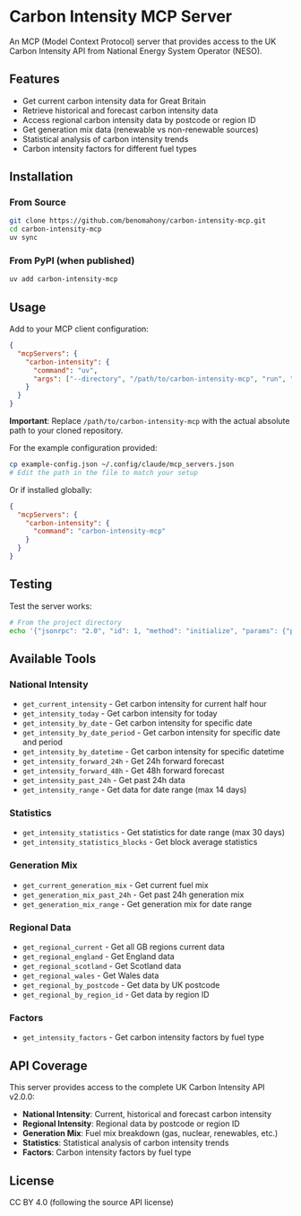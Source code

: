 # Carbon Intensity MCP Server

An MCP (Model Context Protocol) server that provides access to the UK Carbon Intensity API from National Energy System Operator (NESO).

## Features

- Get current carbon intensity data for Great Britain
- Retrieve historical and forecast carbon intensity data
- Access regional carbon intensity data by postcode or region ID
- Get generation mix data (renewable vs non-renewable sources)
- Statistical analysis of carbon intensity trends
- Carbon intensity factors for different fuel types

## Installation

### From Source

```bash
git clone https://github.com/benomahony/carbon-intensity-mcp.git
cd carbon-intensity-mcp
uv sync
```

### From PyPI (when published)

```bash
uv add carbon-intensity-mcp
```

## Usage

Add to your MCP client configuration:

```json
{
  "mcpServers": {
    "carbon-intensity": {
      "command": "uv",
      "args": ["--directory", "/path/to/carbon-intensity-mcp", "run", "carbon-intensity-mcp"]
    }
  }
}
```

**Important**: Replace `/path/to/carbon-intensity-mcp` with the actual absolute path to your cloned repository.

For the example configuration provided:
```bash
cp example-config.json ~/.config/claude/mcp_servers.json
# Edit the path in the file to match your setup
```

Or if installed globally:

```json
{
  "mcpServers": {
    "carbon-intensity": {
      "command": "carbon-intensity-mcp"
    }
  }
}
```

## Testing

Test the server works:
```bash
# From the project directory
echo '{"jsonrpc": "2.0", "id": 1, "method": "initialize", "params": {"protocolVersion": "2024-11-05", "capabilities": {"tools": {}}, "clientInfo": {"name": "test", "version": "1.0.0"}}}' | uv run carbon-intensity-mcp
```

## Available Tools

### National Intensity
- `get_current_intensity` - Get carbon intensity for current half hour
- `get_intensity_today` - Get carbon intensity for today
- `get_intensity_by_date` - Get carbon intensity for specific date
- `get_intensity_by_date_period` - Get carbon intensity for specific date and period
- `get_intensity_by_datetime` - Get carbon intensity for specific datetime
- `get_intensity_forward_24h` - Get 24h forward forecast
- `get_intensity_forward_48h` - Get 48h forward forecast  
- `get_intensity_past_24h` - Get past 24h data
- `get_intensity_range` - Get data for date range (max 14 days)

### Statistics
- `get_intensity_statistics` - Get statistics for date range (max 30 days)
- `get_intensity_statistics_blocks` - Get block average statistics

### Generation Mix
- `get_current_generation_mix` - Get current fuel mix
- `get_generation_mix_past_24h` - Get past 24h generation mix
- `get_generation_mix_range` - Get generation mix for date range

### Regional Data
- `get_regional_current` - Get all GB regions current data
- `get_regional_england` - Get England data
- `get_regional_scotland` - Get Scotland data
- `get_regional_wales` - Get Wales data
- `get_regional_by_postcode` - Get data by UK postcode
- `get_regional_by_region_id` - Get data by region ID

### Factors
- `get_intensity_factors` - Get carbon intensity factors by fuel type

## API Coverage

This server provides access to the complete UK Carbon Intensity API v2.0.0:

- **National Intensity**: Current, historical and forecast carbon intensity
- **Regional Intensity**: Regional data by postcode or region ID  
- **Generation Mix**: Fuel mix breakdown (gas, nuclear, renewables, etc.)
- **Statistics**: Statistical analysis of carbon intensity trends
- **Factors**: Carbon intensity factors by fuel type

## License

CC BY 4.0 (following the source API license)
